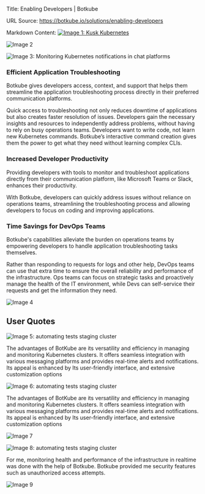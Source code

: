 Title: Enabling Developers | Botkube

URL Source: https://botkube.io/solutions/enabling-developers

Markdown Content:
[![Image 1: Kusk Kubernetes](https://assets-global.website-files.com/633705de6adaa38599d8e258/6338148fa3f8a509639804fa_botkube-logo.svg)](https://botkube.io/)

![Image 2](https://assets-global.website-files.com/633705de6adaa38599d8e258/659eb8b9715d644cd037118c_Bird-with-fire-Botkube.png)

![Image 3: Monitoring Kubernetes notifications in chat platforms](https://assets-global.website-files.com/633705de6adaa38599d8e258/642da9080827c967a39b0043_automation_new.gif)

### Efficient Application Troubleshooting

Botkube gives developers access, context, and support that helps them streamline the application troubleshooting process directly in their preferred communication platforms.

Quick access to troubleshooting not only reduces downtime of applications but also creates faster resolution of issues. Developers gain the necessary insights and resources to independently address problems, without having to rely on busy operations teams. Developers want to write code, not learn new Kubernetes commands. Botkube’s interactive command creation gives them the power to get what they need without learning complex CLIs.

### Increased Developer Productivity

Providing developers with tools to monitor and troubleshoot applications directly from their communication platform, like Microsoft Teams or Slack, enhances their productivity.

With Botkube, developers can quickly address issues without reliance on operations teams, streamlining the troubleshooting process and allowing developers to focus on coding and improving applications.

### Time Savings for DevOps Teams

Botkube's capabilities alleviate the burden on operations teams by empowering developers to handle application troubleshooting tasks themselves.

Rather than responding to requests for logs and other help, DevOps teams can use that extra time to ensure the overall reliability and performance of the infrastructure. Ops teams can focus on strategic tasks and proactively manage the health of the IT environment, while Devs can self-service their requests and get the information they need.

![Image 4](https://assets-global.website-files.com/633705de6adaa38599d8e258/659eb989e788cf2f162b2c5f_Solutions-Botkube.webp)

User Quotes
-----------

![Image 5: automating tests staging cluster](https://assets-global.website-files.com/633705de6adaa38599d8e258/6387ccf6ff66597d5f414815_botkube-quote-sign.svg)

The advantages of BotKube are its versatility and efficiency in managing and monitoring Kubernetes clusters. It offers seamless integration with various messaging platforms and provides real-time alerts and notifications. Its appeal is enhanced by Its user-friendly interface, and extensive customization options

![Image 6: automating tests staging cluster](https://assets-global.website-files.com/633705de6adaa38599d8e258/6387ccf6ff66597d5f414815_botkube-quote-sign.svg)

The advantages of BotKube are its versatility and efficiency in managing and monitoring Kubernetes clusters. It offers seamless integration with various messaging platforms and provides real-time alerts and notifications. Its appeal is enhanced by Its user-friendly interface, and extensive customization options

![Image 7](https://assets-global.website-files.com/633705de6adaa38599d8e258/6387cc6cd11dba9de0d3578f_botkube.gif)

![Image 8: automating tests staging cluster](https://assets-global.website-files.com/633705de6adaa38599d8e258/6387ccf6ff66597d5f414815_botkube-quote-sign.svg)

For me, monitoring health and performance of the infrastructure in realtime was done with the help of Botkube. Botkube provided me security features such as unauthorized access attempts.

![Image 9](https://assets-global.website-files.com/633705de6adaa38599d8e258/6387cc6cd11dba9de0d3578f_botkube.gif)
